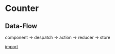 # Counter

## Data-Flow
component -> despatch -> action -> reducer -> store

[import](../../examples/counter/index.html)